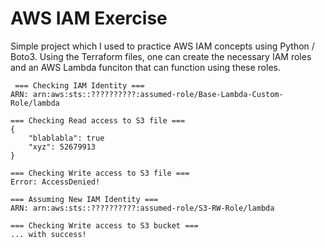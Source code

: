 # AWS IAM Exercise

Simple project which I used to practice AWS IAM concepts using Python / Boto3. Using the Terraform files, one can create the necessary IAM roles and an AWS Lambda funciton that can function using these roles.

```
 === Checking IAM Identity ===
ARN: arn:aws:sts::??????????:assumed-role/Base-Lambda-Custom-Role/lambda

=== Checking Read access to S3 file ===
{
	"blablabla": true
	"xyz": 52679913
}

=== Checking Write access to S3 file ===
Error: AccessDenied!

=== Assuming New IAM Identity ===
ARN: arn:aws:sts::??????????:assumed-role/S3-RW-Role/lambda

=== Checking Write access to S3 bucket ===
... with success!

```